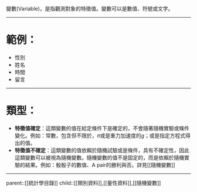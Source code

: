 變數(Variable)，是指觀測對象的特徵值。變數可以是數值、符號或文字。
- - -
# 範例：
- 性別
- 姓名
- 時間
- 留言
- - -
# 類型：
- **特徵值確定**：這類變數的值在給定條件下是確定的，不會隨著隨機實驗或條件變化。例如：常數，包含但不限於，$\pi$或是重力加速度的$g$；或是指定方程式得出的值。
- **特徵值不確定**：這類變數的值依賴於隨機試驗或是條件，具有不確定性，因此這類變數可以被視為隨機變數。隨機變數的值不是固定的，而是依賴於隨機實驗的結果。例如：骰骰子的數值、A pair的勝利與否。詳見[[隨機變數]]
- - -
parent::[[統計學目錄]]
child::[[類別資料]],[[量性資料]],[[隨機變數]]